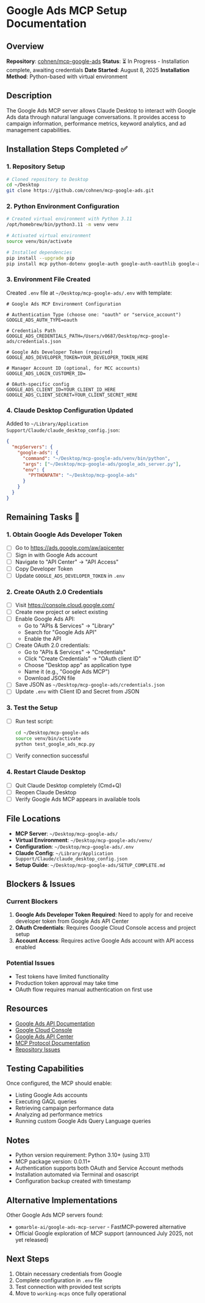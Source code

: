 # Google Ads MCP Setup Documentation

## Overview

**Repository**: [cohnen/mcp-google-ads](https://github.com/cohnen/mcp-google-ads)
**Status**: ⏳ In Progress - Installation complete, awaiting credentials
**Date Started**: August 8, 2025
**Installation Method**: Python-based with virtual environment

## Description

The Google Ads MCP server allows Claude Desktop to interact with Google Ads data through natural language conversations. It provides access to campaign information, performance metrics, keyword analytics, and ad management capabilities.

## Installation Steps Completed ✅

### 1. Repository Setup
```bash
# Cloned repository to Desktop
cd ~/Desktop
git clone https://github.com/cohnen/mcp-google-ads.git
```

### 2. Python Environment Configuration
```bash
# Created virtual environment with Python 3.11
/opt/homebrew/bin/python3.11 -m venv venv

# Activated virtual environment
source venv/bin/activate

# Installed dependencies
pip install --upgrade pip
pip install mcp python-dotenv google-auth google-auth-oauthlib google-auth-httplib2 requests
```

### 3. Environment File Created
Created `.env` file at `~/Desktop/mcp-google-ads/.env` with template:
```env
# Google Ads MCP Environment Configuration

# Authentication Type (choose one: "oauth" or "service_account")
GOOGLE_ADS_AUTH_TYPE=oauth

# Credentials Path
GOOGLE_ADS_CREDENTIALS_PATH=/Users/v0687/Desktop/mcp-google-ads/credentials.json

# Google Ads Developer Token (required)
GOOGLE_ADS_DEVELOPER_TOKEN=YOUR_DEVELOPER_TOKEN_HERE

# Manager Account ID (optional, for MCC accounts)
GOOGLE_ADS_LOGIN_CUSTOMER_ID=

# OAuth-specific config
GOOGLE_ADS_CLIENT_ID=YOUR_CLIENT_ID_HERE
GOOGLE_ADS_CLIENT_SECRET=YOUR_CLIENT_SECRET_HERE
```

### 4. Claude Desktop Configuration Updated
Added to `~/Library/Application Support/Claude/claude_desktop_config.json`:
```json
{
  "mcpServers": {
    "google-ads": {
      "command": "~/Desktop/mcp-google-ads/venv/bin/python",
      "args": ["~/Desktop/mcp-google-ads/google_ads_server.py"],
      "env": {
        "PYTHONPATH": "~/Desktop/mcp-google-ads"
      }
    }
  }
}
```

## Remaining Tasks 🔄

### 1. Obtain Google Ads Developer Token
- [ ] Go to https://ads.google.com/aw/apicenter
- [ ] Sign in with Google Ads account
- [ ] Navigate to "API Center" → "API Access"
- [ ] Copy Developer Token
- [ ] Update `GOOGLE_ADS_DEVELOPER_TOKEN` in `.env`

### 2. Create OAuth 2.0 Credentials
- [ ] Visit https://console.cloud.google.com/
- [ ] Create new project or select existing
- [ ] Enable Google Ads API:
  - Go to "APIs & Services" → "Library"
  - Search for "Google Ads API"
  - Enable the API
- [ ] Create OAuth 2.0 credentials:
  - Go to "APIs & Services" → "Credentials"
  - Click "Create Credentials" → "OAuth client ID"
  - Choose "Desktop app" as application type
  - Name it (e.g., "Google Ads MCP")
  - Download JSON file
- [ ] Save JSON as `~/Desktop/mcp-google-ads/credentials.json`
- [ ] Update `.env` with Client ID and Secret from JSON

### 3. Test the Setup
- [ ] Run test script:
  ```bash
  cd ~/Desktop/mcp-google-ads
  source venv/bin/activate
  python test_google_ads_mcp.py
  ```
- [ ] Verify connection successful

### 4. Restart Claude Desktop
- [ ] Quit Claude Desktop completely (Cmd+Q)
- [ ] Reopen Claude Desktop
- [ ] Verify Google Ads MCP appears in available tools

## File Locations

- **MCP Server**: `~/Desktop/mcp-google-ads/`
- **Virtual Environment**: `~/Desktop/mcp-google-ads/venv/`
- **Configuration**: `~/Desktop/mcp-google-ads/.env`
- **Claude Config**: `~/Library/Application Support/Claude/claude_desktop_config.json`
- **Setup Guide**: `~/Desktop/mcp-google-ads/SETUP_COMPLETE.md`

## Blockers & Issues

### Current Blockers
1. **Google Ads Developer Token Required**: Need to apply for and receive developer token from Google Ads API Center
2. **OAuth Credentials**: Requires Google Cloud Console access and project setup
3. **Account Access**: Requires active Google Ads account with API access enabled

### Potential Issues
- Test tokens have limited functionality
- Production token approval may take time
- OAuth flow requires manual authentication on first use

## Resources

- [Google Ads API Documentation](https://developers.google.com/google-ads/api/docs/start)
- [Google Cloud Console](https://console.cloud.google.com/)
- [Google Ads API Center](https://ads.google.com/aw/apicenter)
- [MCP Protocol Documentation](https://modelcontextprotocol.io/)
- [Repository Issues](https://github.com/cohnen/mcp-google-ads/issues)

## Testing Capabilities

Once configured, the MCP should enable:
- Listing Google Ads accounts
- Executing GAQL queries
- Retrieving campaign performance data
- Analyzing ad performance metrics
- Running custom Google Ads Query Language queries

## Notes

- Python version requirement: Python 3.10+ (using 3.11)
- MCP package version: 0.0.11+
- Authentication supports both OAuth and Service Account methods
- Installation automated via Terminal and osascript
- Configuration backup created with timestamp

## Alternative Implementations

Other Google Ads MCP servers found:
- `gomarble-ai/google-ads-mcp-server` - FastMCP-powered alternative
- Official Google exploration of MCP support (announced July 2025, not yet released)

## Next Steps

1. Obtain necessary credentials from Google
2. Complete configuration in `.env` file
3. Test connection with provided test scripts
4. Move to `working-mcps` once fully operational